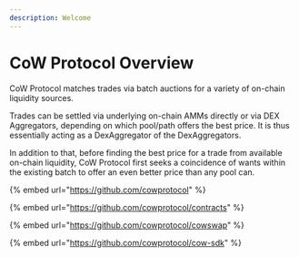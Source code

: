 ```yaml
---
description: Welcome
---
```


# CoW Protocol Overview

CoW Protocol matches trades via batch auctions for a variety of on-chain liquidity sources.

Trades can be settled via underlying on-chain AMMs directly or via DEX Aggregators, depending on which pool/path offers the best price. It is thus essentially acting as a DexAggregator of the DexAggregators.

In addition to that, before finding the best price for a trade from available on-chain liquidity, CoW Protocol first seeks a coincidence of wants within the existing batch to offer an even better price than any pool can.

{% embed url="https://github.com/cowprotocol" %}

{% embed url="https://github.com/cowprotocol/contracts" %}

{% embed url="https://github.com/cowprotocol/cowswap" %}

{% embed url="https://github.com/cowprotocol/cow-sdk" %}

